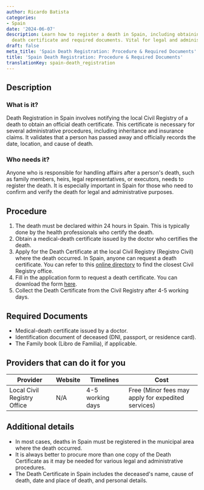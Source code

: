 ```yaml
---
author: Ricardo Batista
categories:
- Spain
date: '2024-06-07'
description: Learn how to register a death in Spain, including obtaining the official
  death certificate and required documents. Vital for legal and administrative purposes.
draft: false
meta_title: 'Spain Death Registration: Procedure & Required Documents'
title: 'Spain Death Registration: Procedure & Required Documents'
translationKey: spain-death_registration
---
```



## Description
### What is it?
Death Registration in Spain involves notifying the local Civil Registry of a death to obtain an official death certificate. This certificate is necessary for several administrative procedures, including inheritance and insurance claims. It validates that a person has passed away and officially records the date, location, and cause of death.

### Who needs it?
Anyone who is responsible for handling affairs after a person's death, such as family members, heirs, legal representatives, or executors, needs to register the death. It is especially important in Spain for those who need to confirm and verify the death for legal and administrative purposes.

## Procedure
1. The death must be declared within 24 hours in Spain. This is typically done by the health professionals who certify the death.
2. Obtain a medical-death certificate issued by the doctor who certifies the death.
3. Apply for the Death Certificate at the local Civil Registry (Registro Civil) where the death occurred. In Spain, anyone can request a death certificate. 
   You can refer to this [online directory](http://www.mjusticia.gob.es/cs/Satellite/Portal/en/ciudadanos/tramites-gestiones-personales) to find the closest Civil Registry office.
4. Fill in the application form to request a death certificate. You can download the form [here](http://www.mjusticia.gob.es/cs/Satellite/Portal/va/ciudadanos/tramites-gestiones-personales/certificado-defuncion).
5. Collect the Death Certificate from the Civil Registry after 4-5 working days.

## Required Documents
- Medical-death certificate issued by a doctor.
- Identification document of deceased (DNI, passport, or residence card).
- The Family book (Libro de Familia), if applicable.

## Providers that can do it for you

| Provider         | Website | Timelines | Cost |
| ---------------- | ------- | --------- | ---- |
| Local Civil Registry Office | N/A | 4-5 working days | Free (Minor fees may apply for expedited services) |

## Additional details
- In most cases, deaths in Spain must be registered in the municipal area where the death occurred.
- It is always better to procure more than one copy of the Death Certificate as it may be needed for various legal and administrative procedures.
- The Death Certificate in Spain includes the deceased's name, cause of death, date and place of death, and personal details.